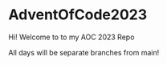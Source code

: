 # AdventOfCode2023


Hi! Welcome to to my AOC 2023 Repo

All days will be separate branches from main!

